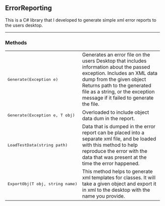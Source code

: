 ## ErrorReporting

This is a C# library that I developed to generate simple xml error reports to the users desktop. 

___

### Methods

<table>
  <tr>
    <td>
      <pre>Generate(Exception e)</pre>
    </td>
    <td>Generates an error file on the users Desktop that includes information about the passed exception. 
      Includes an XML data dump from the given object
      Returns path to the generated file as a string, or the exception message if it failed to generate the file.
    </td>
  </tr>
  <tr>
    <td>
      <pre>Generate<T>(Exception e, T obj)</pre>
    </td>
    <td>
      Overloaded to include object data dum in the report.
    </td>
  </tr>
    <tr>
    <td>
      <pre>LoadTestData<t>(string path)</pre>
    </td>
    <td>
      Data that is dumped in the error report can be placed into a separate xml file,
      and be loaded with this method to help reproduce the error with the data that was
      present at the time the error happened.
    </td>
  </tr>
  <tr>
    <td>
      <pre>ExportObj<T>(T obj, string name)</pre>
    </td>
    <td>
      This method helps to generate xml templates for classes. It will take a given object and export it in xml to the desktop
      with the name you provide.
    </td>
  </tr>
</table>
